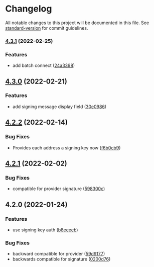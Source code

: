 # Changelog

All notable changes to this project will be documented in this file. See [standard-version](https://github.com/conventional-changelog/standard-version) for commit guidelines.

### [4.3.1](https://github.com/cybertino/cyberconnect/compare/v4.3.0...v4.3.1) (2022-02-25)


### Features

* add batch connect ([24a3398](https://github.com/cybertino/cyberconnect/commit/24a3398fe2adf43c435abbe88c72bc70befa03f3))

## [4.3.0](https://github.com/cybertino/cyberconnect/compare/v4.2.2...v4.3.0) (2022-02-21)


### Features

* add signing message display field ([30e0986](https://github.com/cybertino/cyberconnect/commit/30e09863dae349ae3b59e82fc86a9ff67a4fdb2f))

## [4.2.2](https://github.com/cybertino/cyberconnect/compare/v4.2.1...v4.2.2) (2022-02-14)

### Bug Fixes

- Provides each address a signing key now ([f6b0cb9](https://github.com/cybertino/cyberconnect/commit/598300c88950106568a4932cf824fae493dcd338))

## [4.2.1](https://github.com/cybertino/cyberconnect/compare/v4.2.0...v4.2.1) (2022-02-02)

### Bug Fixes

- compatible for provider signature ([598300c](https://github.com/cybertino/cyberconnect/commit/598300c88950106568a4932cf824fae493dcd338))

## 4.2.0 (2022-01-24)

### Features

- use signing key auth ([b8eeeeb](https://github.com/cybertino/cyberconnect/commit/b8eeeeb0de6beb92e6c8ce95d2991894c01ece4a))

### Bug Fixes

- backward compatible for provider ([59d9177](https://github.com/cybertino/cyberconnect/commit/59d9177e922bfbff789766869eb015ab4f09324d))
- backwards compatible for signature ([0200d76](https://github.com/cybertino/cyberconnect/commit/0200d76e02af8971887a76f6a7577bb7b1430550))
